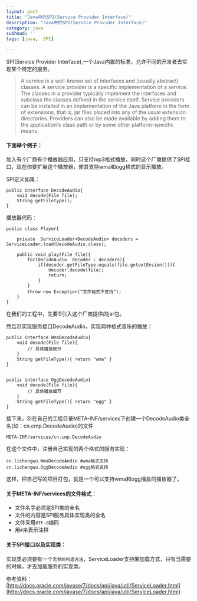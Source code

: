 ```yaml
---
layout: post
title: "Java中的SPI(Service Provider Interface)"
description: "Java中的SPI(Service Provider Interface)"
category: java
subhead: ''
tags: [java,  SPI]

---
```


SPI(Service Provider Interface),一个Java内置的标准，允许不同的开发者去实现某个特定的服务。

>A service is a well-known set of interfaces and (usually abstract) classes. A service provider is a specific implementation of a service. The classes in a provider typically implement the interfaces and subclass the classes defined in the service itself. Service providers can be installed in an implementation of the Java platform in the form of extensions, that is, jar files placed into any of the usual extension directories. Providers can also be made available by adding them to the application's class path or by some other platform-specific means.

#### 下面举个例子：

加入有个厂商有个播放器应用，只支持mp3格式播放，同时这个厂商提供了SPI接口，现在你要扩展这个播放器，使其支持wma和ogg格式的音乐播放。

SPI定义如果：

    public interface DecodeAudio{
        void decode(File file);
        String getFileType();
    }

播放器代码：

    public class Player{

        private  ServiceLoader<DecodeAudio> decoders = ServiceLoader.load(DecodeAudio.class);

        public void play(File file){
            for(DecideAudio  decoder : decoders){
				if(decoder.getFileType.equals(file.getextEnsion())){
                    decoder.decode(file);
                    return;
                }
			}
            throw new Exception("文件格式不支持");
        }
    }

在我们的工程中，先要1)引入这个厂商提供的jar包。

然后2)实现服务接口DecodeAudio，实现两种格式音乐的播放：

    public interface WmaDecodeAudio{
        void decode(File file){
            // 具体播放细节
        }
        String getFileType(){ return "wma" }
    }


    public interface OggDecodeAudio{
        void decode(File file){
            // 具体播放细节
        }
        String getFileType(){ return "ogg" }
    }

接下来，3)在自己的工程目录META-INF/services下创建一个DecodeAudio类全名(如：cn.cmp.DecodeAudio)的文件

    META-INF/services/cn.cmp.DecodeAudio

在这个文件中，注册自己实现的两个格式的服务实现：

    cn.lichengwu.WmaDecodeAudio #wma格式支持
    cn.lichengwu.OggDecodeAudio #ogg格式支持

这样，把自己写的项目打包，就是一个可以支持wma和ogg播放的播放器了。

#### 关于META-INF/services的文件格式：

* 文件名字必须是SPI类的全名
* 文件的内容是SPI服务具体实现类的全名
* 文件采用`UTF-8`编码
* 用`#`来表示注释

#### 关于SPI接口以及实现类：
实现类必须要有一个`无参的构造方法`，ServiceLoader支持懒加载方式，只有当需要的时候，才去加载服务的实现类。

参考资料：[http://docs.oracle.com/javase/7/docs/api/java/util/ServiceLoader.html](http://docs.oracle.com/javase/7/docs/api/java/util/ServiceLoader.html)
